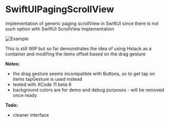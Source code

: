 # SwiftUIPagingScrollView
implementation of generic paging scrollView in SwiftUI since there is not such option with SwiftUI ScrollView implementation

![Example](https://github.com/izakpavel/SwiftUIPagingScrollView/blob/master/exampleRotation.gif)

This is still WIP but so far demonstrates the idea of using Hstack as a container and modifing the items offset based on the drag gesture

**Notes:**
* the drag gesture seems incompatible with Buttons, so to get tap on items tapGesture is used instead
* tested with XCode 11 beta 6
* background colors are for demo and debug purposes - will be removed once ready

**Todo:**
* cleaner interface

